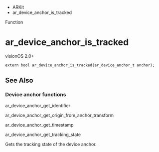

- ARKit
-  ar_device_anchor_is_tracked 

Function

# ar_device_anchor_is_tracked

visionOS 2.0+

``` source
extern bool ar_device_anchor_is_tracked(ar_device_anchor_t anchor);
```

## See Also

### Device anchor functions

ar_device_anchor_get_identifier

ar_device_anchor_get_origin_from_anchor_transform

ar_device_anchor_get_timestamp

ar_device_anchor_get_tracking_state

Gets the tracking state of the device anchor.

